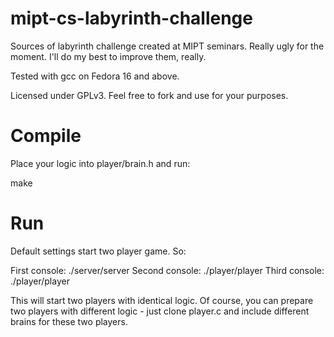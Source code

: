 mipt-cs-labyrinth-challenge
===========================

Sources of labyrinth challenge created at MIPT seminars. Really ugly for the moment. I'll do my best to improve them, really.

Tested with gcc on Fedora 16 and above.

Licensed under GPLv3. Feel free to fork and use for your purposes.

Compile
=======

Place your logic into player/brain.h and run:

make


Run
===

Default settings start two player game. So:

First console: ./server/server
Second console: ./player/player
Third console: ./player/player

This will start two players with identical logic. Of course, you can prepare two players with different logic - just clone player.c and include different brains for these two players.
